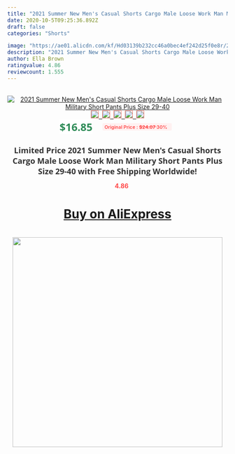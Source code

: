 ```yaml
---
title: "2021 Summer New Men's Casual Shorts Cargo Male Loose Work Man Military Short Pants Plus Size 29-40"
date: 2020-10-5T09:25:36.892Z
draft: false
categories: "Shorts"

image: "https://ae01.alicdn.com/kf/Hd03139b232cc46a0bec4ef242d25f0e8r/2021-Summer-New-Men-s-Casual-Shorts-Cargo-Male-Loose-Work-Man-Military-Short-Pants-Plus.jpg"
description: "2021 Summer New Men's Casual Shorts Cargo Male Loose Work Man Military Short Pants Plus Size 29-40"
author: Ella Brown
ratingvalue: 4.86
reviewcount: 1.555
---
```

<br>
<div style="text-align: center;">
<a href="https://s.click.aliexpress.com/e/_ACaqb3" target="_blank" rel="nofollow noopener noreferrer"><img alt="2021 Summer New Men's Casual Shorts Cargo Male Loose Work Man Military Short Pants Plus Size 29-40" class="magnifier-image" src="https://ae01.alicdn.com/kf/Hd03139b232cc46a0bec4ef242d25f0e8r/2021-Summer-New-Men-s-Casual-Shorts-Cargo-Male-Loose-Work-Man-Military-Short-Pants-Plus.jpg_640x640.jpg">
<br>
<img style="border:1px solid salmon" src="https://ae01.alicdn.com/kf/Hd03139b232cc46a0bec4ef242d25f0e8r/2021-Summer-New-Men-s-Casual-Shorts-Cargo-Male-Loose-Work-Man-Military-Short-Pants-Plus.jpg_120x120.jpg">&nbsp;&nbsp;<img style="border:1px solid salmon" src="https://ae01.alicdn.com/kf/Ha9bb1a212a6040a0a4362b415141d195f/2021-Summer-New-Men-s-Casual-Shorts-Cargo-Male-Loose-Work-Man-Military-Short-Pants-Plus.jpg_120x120.jpg">&nbsp;&nbsp;<img style="border:1px solid salmon" src="https://ae01.alicdn.com/kf/Hcbddd3aa1a7e4e63ac68f45f5bb050095/2021-Summer-New-Men-s-Casual-Shorts-Cargo-Male-Loose-Work-Man-Military-Short-Pants-Plus.png_120x120.jpg">&nbsp;&nbsp;<img style="border:1px solid salmon" src="_120x120.jpg">&nbsp;&nbsp;<img style="border:1px solid salmon" src="https://ae01.alicdn.com/kf/H51e283deca974786bd16745e976aceaeI/2021-Summer-New-Men-s-Casual-Shorts-Cargo-Male-Loose-Work-Man-Military-Short-Pants-Plus.jpg_120x120.jpg"></a></div><br0>
<div style="text-align: center;"><span style="background-color: white; border: 0px; box-sizing: border-box; color: seagreen; display: inline-block; font-family: &quot;open sans&quot; , &quot;arial&quot; , &quot;helvetica&quot; , sans-serif , &quot;heiti&quot;; font-size: 24px; font-stretch: inherit; font-weight: 700; line-height: inherit; margin: 0px 10px 0px 0px; padding: 0px; vertical-align: middle;">$16.85 </span>
<span style="background: rgb(255 , 241 , 241); border-radius: 3px; border: 0px; box-sizing: border-box; color: #ff4747; display: inline-block; font-family: inherit; font-size: 12px; font-stretch: inherit; font-style: inherit; font-variant: inherit; font-weight: 600; line-height: inherit; margin: 0px; padding: 2px 5px; transform: scale(0.9); vertical-align: middle;">Original Price : <b style="text-decoration: line-through;">$24.07 </b> 30%&nbsp;&nbsp;</span></div>
<h1 style="color: #333333; display: inline-block; font-family: &quot;open sans&quot; , &quot;arial&quot; , &quot;helvetica&quot; , sans-serif , &quot;heiti&quot;; font-size: 18px; font-stretch: inherit; font-weight: 700; text-align: center;">Limited Price 2021 Summer New Men's Casual Shorts Cargo Male Loose Work Man Military Short Pants Plus Size 29-40 with Free Shipping Worldwide!</h1>
<div style="color: #ff4747; text-align: center;">
<img src="https://4.bp.blogspot.com/-M0ZcTcb-5uY/XleCXlxnR4I/AAAAAAAAAEc/OrjgMkXV1oMQFaCRZj5HQwOCBcu3w1FegCPcBGAYYCw/s1600/star.png" style="height: 15px;">&nbsp;<b>4.86</b></div>
<div class="button_cont" align="center"><a class="buynow_a" href="https://s.click.aliexpress.com/e/_ACaqb3" target="_blank" rel="nofollow noopener noreferrer"><H1>Buy on AliExpress</H1></a></div><br>
<div class="separator" style="clear: both; text-align: center;">
<img src="https://lh3.googleusercontent.com/-pTy5HemUv9M/XlePHvY0dAI/AAAAAAAAAE4/0nX5iRUoIWY8eMW9Dpxeirr157OZliDIgCLcBGAsYHQ/s1600/badge.gif" width="480">
</div>
